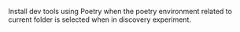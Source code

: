 Install dev tools using Poetry when the poetry environment related to current folder is selected when in discovery experiment.

